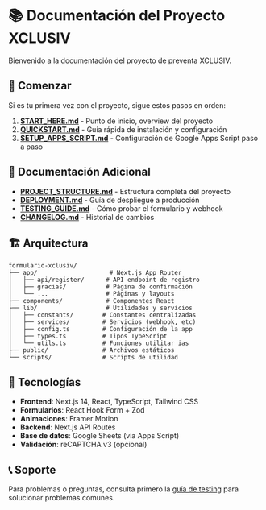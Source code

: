 # 📚 Documentación del Proyecto XCLUSIV

Bienvenido a la documentación del proyecto de preventa XCLUSIV.

## 🚀 Comenzar

Si es tu primera vez con el proyecto, sigue estos pasos en orden:

1. **[START_HERE.md](./START_HERE.md)** - Punto de inicio, overview del proyecto
2. **[QUICKSTART.md](./QUICKSTART.md)** - Guía rápida de instalación y configuración
3. **[SETUP_APPS_SCRIPT.md](./SETUP_APPS_SCRIPT.md)** - Configuración de Google Apps Script paso a paso

## 📖 Documentación Adicional

- **[PROJECT_STRUCTURE.md](./PROJECT_STRUCTURE.md)** - Estructura completa del proyecto
- **[DEPLOYMENT.md](./DEPLOYMENT.md)** - Guía de despliegue a producción
- **[TESTING_GUIDE.md](./TESTING_GUIDE.md)** - Cómo probar el formulario y webhook
- **[CHANGELOG.md](./CHANGELOG.md)** - Historial de cambios

## 🏗️ Arquitectura

```
formulario-xclusiv/
├── app/                    # Next.js App Router
│   ├── api/register/      # API endpoint de registro
│   ├── gracias/           # Página de confirmación
│   └── ...                # Páginas y layouts
├── components/            # Componentes React
├── lib/                   # Utilidades y servicios
│   ├── constants/        # Constantes centralizadas
│   ├── services/         # Servicios (webhook, etc)
│   ├── config.ts         # Configuración de la app
│   ├── types.ts          # Tipos TypeScript
│   └── utils.ts          # Funciones utilitar ias
├── public/               # Archivos estáticos
└── scripts/              # Scripts de utilidad
```

## 🔧 Tecnologías

- **Frontend**: Next.js 14, React, TypeScript, Tailwind CSS
- **Formularios**: React Hook Form + Zod
- **Animaciones**: Framer Motion
- **Backend**: Next.js API Routes
- **Base de datos**: Google Sheets (via Apps Script)
- **Validación**: reCAPTCHA v3 (opcional)

## 📞 Soporte

Para problemas o preguntas, consulta primero la [guía de testing](./TESTING_GUIDE.md) para solucionar problemas comunes.

